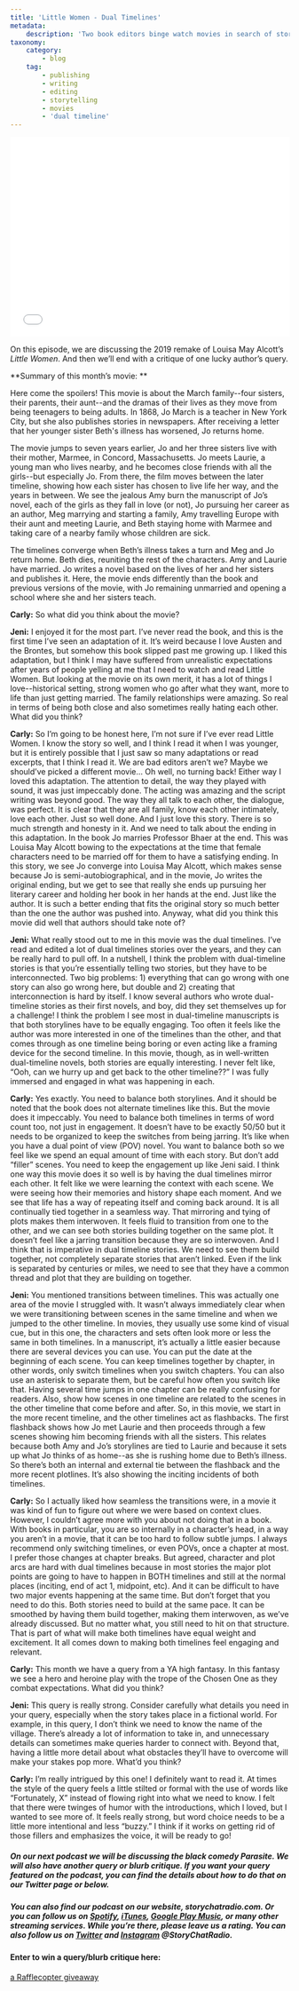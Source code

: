 ```yaml
---
title: 'Little Women - Dual Timelines'
metadata:
    description: 'Two book editors binge watch movies in search of storytelling gems - on this episode they discuss dual timelines as seen in the movie, Little Women.'
taxonomy:
    category:
        - blog
    tag:
        - publishing
        - writing
        - editing
        - storytelling
        - movies
        - 'dual timeline'
---
```


<iframe style="border: none" src="//html5-player.libsyn.com/embed/episode/id/14968694/height/360/theme/legacy/thumbnail/yes/direction/backward/" height="360" width="100%" scrolling="no"  allowfullscreen webkitallowfullscreen mozallowfullscreen oallowfullscreen msallowfullscreen></iframe>

On this episode, we are discussing the 2019 remake of Louisa May Alcott’s _Little Women_. And then we’ll end with a critique of one lucky author’s query. 

**Summary of this month’s movie: **

Here come the spoilers! This movie is about the March family--four sisters, their parents, their aunt--and the dramas of their lives as they move from being teenagers to being adults. In 1868, Jo March is a teacher in New York City, but she also publishes stories in newspapers. After receiving a letter that her younger sister Beth's illness has worsened, Jo returns home.

The movie jumps to seven years earlier, Jo and her three sisters live with their mother, Marmee, in Concord, Massachusetts. Jo meets Laurie, a young man who lives nearby, and he becomes close friends with all the girls--but especially Jo. From there, the film moves between the later timeline, showing how each sister has chosen to live life her way, and the years in between. We see the jealous Amy burn the manuscript of Jo’s novel, each of the girls as they fall in love (or not), Jo pursuing her career as an author, Meg marrying and starting a family, Amy travelling Europe with their aunt and meeting Laurie, and Beth staying home with Marmee and taking care of a nearby family whose children are sick. 

The timelines converge when Beth’s illness takes a turn and Meg and Jo return home. Beth dies, reuniting the rest of the characters. Amy and Laurie have married. Jo writes a novel based on the lives of her and her sisters and publishes it. Here, the movie ends differently than the book and previous versions of the movie, with Jo remaining unmarried and opening a school where she and her sisters teach. 

**Carly:** So what did you think about the movie?

**Jeni:** I enjoyed it for the most part. I’ve never read the book, and this is the first time I’ve seen an adaptation of it. It’s weird because I love Austen and the Brontes, but somehow this book slipped past me growing up. I liked this adaptation, but I think I may have suffered from unrealistic expectations after years of people yelling at me that I need to watch and read Little Women. But looking at the movie on its own merit, it has a lot of things I love--historical setting, strong women who go after what they want, more to life than just getting married. The family relationships were amazing. So real in terms of being both close and also sometimes really hating each other. What did you think? 

**Carly:** So I’m going to be honest here, I’m not sure if I’ve ever read Little Women. I know the story so well, and I think I read it when I was younger, but it is entirely possible that I just saw so many adaptations or read excerpts, that I think I read it. We are bad editors aren’t we? Maybe we should’ve picked a different movie… Oh well, no turning back! Either way I loved this adaptation. The attention to detail, the way they played with sound, it was just impeccably done. The acting was amazing and the script writing was beyond good. The way they all talk to each other, the dialogue, was perfect. It is clear that they are all family, know each other intimately, love each other. Just so well done. And I just love this story. There is so much strength and honesty in it. And we need to talk about the ending in this adaptation. In the book Jo marries Professor Bhaer at the end. This was Louisa May Alcott bowing to the expectations at the time that female characters need to be married off for them to have a satisfying ending. In this story, we see Jo converge into Louisa May Alcott, which makes sense because Jo is semi-autobiographical, and in the movie, Jo writes the original ending, but we get to see that really she ends up pursuing her literary career and holding her book in her hands at the end. Just like the author. It is such a better ending that fits the original story so much better than the one the author was pushed into. Anyway, what did you think this movie did well that authors should take note of?

**Jeni:** What really stood out to me in this movie was the dual timelines. I’ve read and edited a lot of dual timelines stories over the years, and they can be really hard to pull off. In a nutshell, I think the problem with dual-timeline stories is that you’re essentially telling two stories, but they have to be interconnected. Two big problems: 1) everything that can go wrong with one story can also go wrong here, but double and 2) creating that interconnection is hard by itself. I know several authors who wrote dual-timeline stories as their first novels, and boy, did they set themselves up for a challenge! I think the problem I see most in dual-timeline manuscripts is that both storylines have to be equally engaging. Too often it feels like the author was more interested in one of the timelines than the other, and that comes through as one timeline being boring or even acting like a framing device for the second timeline. In this movie, though, as in well-written dual-timeline novels, both stories are equally interesting. I never felt like, “Ooh, can we hurry up and get back to the other timeline??” I was fully immersed and engaged in what was happening in each. 

**Carly:** Yes exactly. You need to balance both storylines. And it should be noted that the book does not alternate timelines like this. But the movie does it impeccably. You need to balance both timelines in terms of word count too, not just in engagement. It doesn’t have to be exactly 50/50 but it needs to be organized to keep the switches from being jarring. It’s like when you have a dual point of view (POV) novel. You want to balance both so we feel like we spend an equal amount of time with each story. But don’t add “filler” scenes. You need to keep the engagement up like Jeni said. I think one way this movie does it so well is by having the dual timelines mirror each other. It felt like we were learning the context with each scene. We were seeing how their memories and history shape each moment. And we see that life has a way of repeating itself and coming back around. It is all continually tied together in a seamless way. That mirroring and tying of plots makes them interwoven. It feels fluid to transition from one to the other, and we can see both stories building together on the same plot. It doesn’t feel like a jarring transition because they are so interwoven. And I think that is imperative in dual timeline stories. We need to see them build together, not completely separate stories that aren’t linked. Even if the link is separated by centuries or miles, we need to see that they have a common thread and plot that they are building on together.

**Jeni:** You mentioned transitions between timelines. This was actually one area of the movie I struggled with. It wasn’t always immediately clear when we were transitioning between scenes in the same timeline and when we jumped to the other timeline. In movies, they usually use some kind of visual cue, but in this one, the characters and sets often look more or less the same in both timelines. In a manuscript, it’s actually a little easier because there are several devices you can use. You can put the date at the beginning of each scene. You can keep timelines together by chapter, in other words, only switch timelines when you switch chapters.  You can also use an asterisk to separate them, but be careful how often you switch like that. Having several time jumps in one chapter can be really confusing for readers. Also, show how scenes in one timeline are related to the scenes in the other timeline that come before and after. So, in this movie, we start in the more recent timeline, and the other timelines act as flashbacks. The first flashback shows how Jo met Laurie and then proceeds through a few scenes showing him becoming friends with all the sisters. This relates because both Amy and Jo’s storylines are tied to Laurie and because it sets up what Jo thinks of as home--as she is rushing home due to Beth’s illness. So there’s both an internal and external tie between the flashback and the more recent plotlines. It’s also showing the inciting incidents of both timelines. 

**Carly:** So I actually liked how seamless the transitions were, in a movie it was kind of fun to figure out where we were based on context clues. However, I couldn’t agree more with you about not doing that in a book. With books in particular, you are so internally in a character’s head, in a way you aren’t in a movie, that it can be too hard to follow subtle jumps. I always recommend only switching timelines, or even POVs, once a chapter at most. I prefer those changes at chapter breaks. But agreed, character and plot arcs are hard with dual timelines because in most stories the major plot points are going to have to happen in BOTH timelines and still at the normal places (inciting, end of act 1, midpoint, etc). And it can be difficult to have two major events happening at the same time. But don’t forget that you need to do this. Both stories need to build at the same pace. It can be smoothed by having them build together, making them interwoven, as we’ve already discussed. But no matter what, you still need to hit on that structure. That is part of what will make both timelines have equal weight and excitement. It all comes down to making both timelines feel engaging and relevant. 

**Carly:** This month we have a query from a YA high fantasy. In this fantasy we see a hero and heroine play with the trope of the Chosen One as they combat expectations. What did you think? 

**Jeni:** This query is really strong. Consider carefully what details you need in your query, especially when the story takes place in a fictional world. For example, in this query, I don’t think we need to know the name of the village. There’s already a lot of information to take in, and unnecessary details can sometimes make queries harder to connect with. Beyond that, having a little more detail about what obstacles they’ll have to overcome will make your stakes pop more. What’d you think?

**Carly:** I’m really intrigued by this one! I definitely want to read it. At times the style of the query feels a little stilted or formal with the use of words like “Fortunately, X” instead of flowing right into what we need to know. I felt that there were twinges of humor with the introductions, which I loved, but I wanted to see more of. It feels really strong, but word choice needs to be a little more intentional and less “buzzy.” I think if it works on getting rid of those fillers and emphasizes the voice, it will be ready to go!

##### On our next podcast we will be discussing the black comedy _Parasite_. We will also have another query or blurb critique. If you want your query featured on the podcast, you can find the details about how to do that on our Twitter page or below. 

##### You can also find our podcast on our website, storychatradio.com. Or you can follow us on [Spotify](https://open.spotify.com/show/3o7zYGOeJMHfKFdCrhlILb?target=_blank), [iTunes](https://podcasts.apple.com/us/podcast/story-chat-radio/id1483688097?target=_blank), [Google Play Music](https://play.google.com/music/m/Ig4hfs2ujhxenoikqvovs6hgtlu?target=_blank), or many other streaming services. While you’re there, please leave us a rating. You can also follow us on [Twitter](http://www.twitter.com/storychatradio?target=_blank) and [Instagram](http://www.instagram.com/storychatradio?target=_blank) @StoryChatRadio.

#### Enter to win a query/blurb critique here:

<a class="rcptr" href="http://www.rafflecopter.com/rafl/display/aed251ca6/" rel="nofollow" data-raflid="aed251ca6" data-theme="classic" data-template="" id="rcwidget_i6rwax4x">a Rafflecopter giveaway</a>
<script src="https://widget-prime.rafflecopter.com/launch.js"></script>